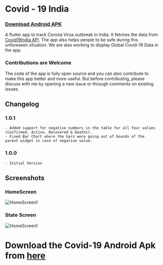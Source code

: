 # Covid - 19 India

### [Download Android APK](https://firebasestorage.googleapis.com/v0/b/covid-19-india-flutter.appspot.com/o/apks%2Fcovid19_crazybytes_1_0.apk?alt=media&token=e5a44074-a72d-4f5a-97ec-df49902508fe)

 A flutter app to track Corona Virus outbreak in India. It fetches the data from [Covid19India API](https://api.covid19india.org/). The app also helps people to be safe during this unforeseen situation. We are also working to display Global Covid-19 Data in the app. 

 ### Contributions are Welcome
The code of the app is fully open source and you can also contribute to make this app better and more useful. But before contributing, please discuss with me by opening a new issue or through comments on existing issues.

## Changelog
### 1.0.1
    - Added support for negative numbers in the table for all four values (Confirmed, Active, Recovered & Deaths).
    - Fixed Bar Chart where the bars were going out of bounds of the parent widget in case of negative value.
### 1.0.0
    - Initial Version


## Screenshots

### HomeScreen
![HomeScreen1](images/scrshot_2.png)

### State Screen
![HomeScreen1](images/scrshot_1.png)


# Download the Covid-19 Android Apk from [here](https://firebasestorage.googleapis.com/v0/b/covid-19-india-flutter.appspot.com/o/apks%2Fcovid19_crazybytes_1_0.apk?alt=media&token=e5a44074-a72d-4f5a-97ec-df49902508fe)


